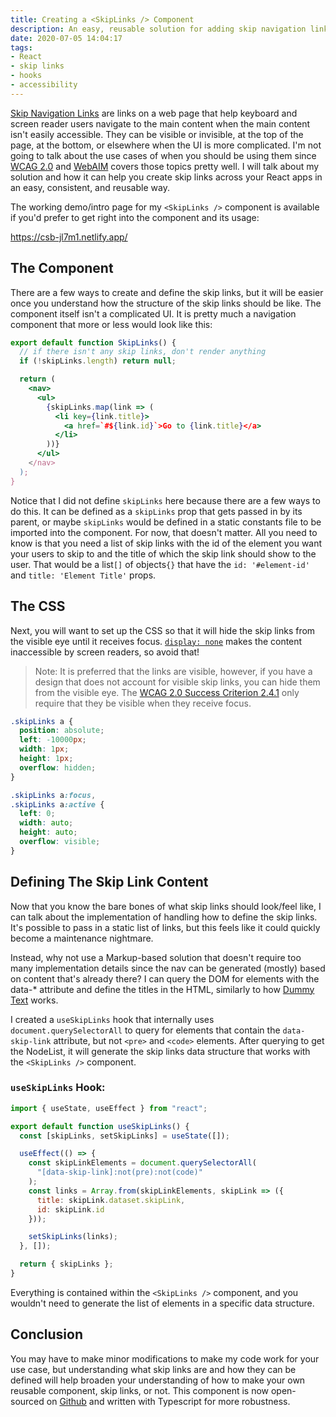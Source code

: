 ```yaml
---
title: Creating a <SkipLinks /> Component
description: An easy, reusable solution for adding skip navigation links to all your React apps
date: 2020-07-05 14:04:17
tags:
- React
- skip links
- hooks
- accessibility
---
```


[Skip Navigation Links](https://www.w3.org/TR/WCAG20-TECHS/G1.html) are links on a web page that help keyboard and screen reader users navigate to the main content when the main content isn't easily accessible. They can be visible or invisible, at the top of the page, at the bottom, or elsewhere when the UI is more complicated. I'm not going to talk about the use cases of when you should be using them since [WCAG 2.0](https://www.w3.org/TR/WCAG20-TECHS/G1.html) and [WebAIM](https://webaim.org/techniques/skipnav/) covers those topics pretty well. I will talk about my solution and how it can help you create skip links across your React apps in an easy, consistent, and reusable way.

The working demo/intro page for my `<SkipLinks />` component is available if you'd prefer to get right into the component and its usage:

https://csb-jl7m1.netlify.app/

## The Component
There are a few ways to create and define the skip links, but it will be easier once you understand how the structure of the skip links should be like. The component itself isn't a complicated UI. It is pretty much a navigation component that more or less would look like this:

```jsx
export default function SkipLinks() {
  // if there isn't any skip links, don't render anything
  if (!skipLinks.length) return null;

  return (
    <nav>
      <ul>
        {skipLinks.map(link => (
          <li key={link.title}>
            <a href=`#${link.id}`>Go to {link.title}</a>
          </li>
        ))}
      </ul>
    </nav>
  );
}
```

Notice that I did not define `skipLinks` here because there are a few ways to do this. It can be defined as a `skipLinks` prop that gets passed in by its parent, or maybe `skipLinks` would be defined in a static constants file to be imported into the component. For now, that doesn't matter. All you need to know is that you need a list of skip links with the id of the element you want your users to skip to and the title of which the skip link should show to the user. That would be a list`[]` of objects`{}` that have the `id: '#element-id'` and `title: 'Element Title'` props.

## The CSS
Next, you will want to set up the CSS so that it will hide the skip links from the visible eye until it receives focus. [`display: none`](https://alistapart.com/article/now-you-see-me/) makes the content inaccessible by screen readers, so avoid that!

> Note: It is preferred that the links are visible, however, if you have a design that does not account for visible skip links, you can hide them from the visible eye. The [WCAG 2.0 Success Criterion 2.4.1](https://www.w3.org/TR/2008/REC-WCAG20-20081211/#navigation-mechanisms-skip) only require that they be visible when they receive focus. 

```css
.skipLinks a {
  position: absolute;
  left: -10000px;
  width: 1px;
  height: 1px;
  overflow: hidden;
}

.skipLinks a:focus,
.skipLinks a:active {
  left: 0;
  width: auto;
  height: auto;
  overflow: visible;
}
```

## Defining The Skip Link Content
Now that you know the bare bones of what skip links should look/feel like, I can talk about the implementation of handling how to define the skip links. It's possible to pass in a static list of links, but this feels like it could quickly become a maintenance nightmare. 

Instead, why not use a Markup-based solution that doesn't require too many implementation details since the nav can be generated (mostly) based on content that's already there? I can query the DOM for elements with the data-* attribute and define the titles in the HTML, similarly to how [Dummy Text](http://dummytext.com/) works.

I created a `useSkipLinks` hook that internally uses `document.querySelectorAll` to query for elements that contain the `data-skip-link` attribute, but not `<pre>` and `<code>` elements. After querying to get the NodeList, it will generate the skip links data structure that works with the `<SkipLinks />` component.

### `useSkipLinks` Hook:
```jsx
import { useState, useEffect } from "react";

export default function useSkipLinks() {
  const [skipLinks, setSkipLinks] = useState([]);

  useEffect(() => {
    const skipLinkElements = document.querySelectorAll(
      "[data-skip-link]:not(pre):not(code)"
    );
    const links = Array.from(skipLinkElements, skipLink => ({
      title: skipLink.dataset.skipLink,
      id: skipLink.id
    }));

    setSkipLinks(links);
  }, []);

  return { skipLinks };
}
```

Everything is contained within the `<SkipLinks />` component, and you wouldn't need to generate the list of elements in a specific data structure.

## Conclusion
You may have to make minor modifications to make my code work for your use case, but understanding what skip links are and how they can be defined will help broaden your understanding of how to make your own reusable component, skip links, or not. This component is now open-sourced on [Github](https://github.com/yanandcoffee/react-skiplinks) and written with Typescript for more robustness.